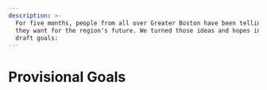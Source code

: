 ```yaml
---
description: >-
  For five months, people from all over Greater Boston have been telling us what
  they want for the region's future. We turned those ideas and hopes into ten
  draft goals:
---
```


# Provisional Goals

